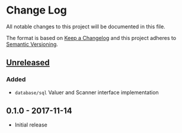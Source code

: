 # Change Log


All notable changes to this project will be documented in this file.

The format is based on [Keep a Changelog](http://keepachangelog.com/en/1.0.0/)
and this project adheres to [Semantic Versioning](http://semver.org/spec/v2.0.0.html).


## [Unreleased]

### Added

- `database/sql` Valuer and Scanner interface implementation


## 0.1.0 - 2017-11-14

- Initial release


[Unreleased]: https://github.com/goph/banzaicloud/compare/v0.1.0...HEAD
